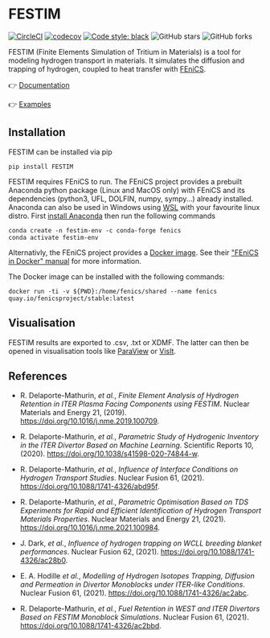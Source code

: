 # FESTIM

[![CircleCI](https://circleci.com/gh/RemDelaporteMathurin/FESTIM.svg?style=svg&circle-token=ecc5a4a8c75955af6c238d255465bc04dfaaaf8e)](https://circleci.com/gh/RemDelaporteMathurin/FESTIM)
[![codecov](https://codecov.io/gh/RemDelaporteMathurin/FESTIM/branch/master/graph/badge.svg?token=AK3A9CV2D3)](https://codecov.io/gh/RemDelaporteMathurin/FESTIM)
[![Code style: black](https://img.shields.io/badge/code%20style-black-000000.svg?style=flat-square)](https://github.com/psf/black)
![GitHub stars](https://img.shields.io/github/stars/RemDelaporteMathurin/FESTIM.svg?logo=github&label=Stars&logoColor=white)
![GitHub forks](https://img.shields.io/github/forks/RemDelaporteMathurin/FESTIM.svg?logo=github&label=Forks&logoColor=white)

FESTIM (Finite Elements Simulation of Tritium in Materials) is a tool for modeling hydrogen transport in materials. 
It simulates the diffusion and trapping of hydrogen, coupled to heat transfer with [FEniCS](https://fenicsproject.org).

:point_right: [Documentation](https://festim.readthedocs.io/)

:point_right: [Examples](https://github.com/RemDelaporteMathurin/FESTIM/tree/main/demos)

## Installation

FESTIM can be installed via pip

    pip install FESTIM

FESTIM requires FEniCS to run.
The FEniCS project provides a prebuilt Anaconda python package (Linux and MacOS only) with FEniCS and its dependencies (python3, UFL, DOLFIN, numpy, sympy...)  already installed. Anaconda can also be used in Windows using [WSL](https://learn.microsoft.com/en-us/windows/wsl/install) with your favourite linux distro. First [install Anaconda](https://docs.continuum.io/anaconda/install) then run the following commands 

    conda create -n festim-env -c conda-forge fenics
    conda activate festim-env

Alternativly, the FEniCS project provides a [Docker image](https://hub.docker.com/r/fenicsproject/stable/). See their ["FEniCS in Docker" manual](https://fenics.readthedocs.io/projects/containers/en/latest/) for more information.

The Docker image can be installed with the following commands:

    docker run -ti -v ${PWD}:/home/fenics/shared --name fenics quay.io/fenicsproject/stable:latest


## Visualisation
FESTIM results are exported to .csv, .txt or XDMF. The latter can then be opened in visualisation tools like [ParaView](https://www.paraview.org/) or [VisIt](https://wci.llnl.gov/simulation/computer-codes/visit/).

## References
- R. Delaporte-Mathurin, _et al._, _Finite Element Analysis of Hydrogen Retention in ITER Plasma Facing Components using FESTIM_. Nuclear Materials and Energy 21, (2019). https://doi.org/10.1016/j.nme.2019.100709.

- R. Delaporte-Mathurin, _et al._, _Parametric Study of Hydrogenic Inventory in the ITER Divertor Based on Machine Learning_. Scientific Reports 10, (2020). https://doi.org/10.1038/s41598-020-74844-w.

- R. Delaporte-Mathurin, _et al._, _Influence of Interface Conditions on Hydrogen Transport Studies_. Nuclear Fusion 61, (2021). https://doi.org/10.1088/1741-4326/abd95f.

- R. Delaporte-Mathurin, _et al._, _Parametric Optimisation Based on TDS Experiments for Rapid and Efficient Identification of Hydrogen Transport Materials Properties_. Nuclear Materials and Energy 21, (2021). https://doi.org/10.1016/j.nme.2021.100984.

- J. Dark, _et al._, _Influence of hydrogen trapping on WCLL breeding blanket performances_. Nuclear Fusion 62, (2021). https://doi.org/10.1088/1741-4326/ac28b0.

- E. A. Hodille _et al._, _Modelling of Hydrogen Isotopes Trapping, Diffusion and Permeation in Divertor Monoblocks under ITER-like Conditions_. Nuclear Fusion 61, (2021). https://doi.org/10.1088/1741-4326/ac2abc.

- R. Delaporte-Mathurin, _et al._, _Fuel Retention in WEST and ITER Divertors Based on FESTIM Monoblock Simulations_. Nuclear Fusion 61, (2021). https://doi.org/10.1088/1741-4326/ac2bbd.
